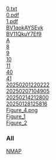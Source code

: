 <a href="/0.txt">0.txt</a><br>
<a href="/0.pdf">0.pdf</a><br>
<a href="/1.pdf">1.pdf</a><br>
<a href="/0.py">BV1qokAYSEvk</a><br>
<a href="/1.py">BV11QkuY7Ef9</a><br>
<a href="/A.txt">A</a><br>
<a href="/8.jpg">8</a><br>
<a href="/9.jpg">9</a><br>
<a href="/10.jpg">10</a><br>
<a href="/11.png">11</a><br>
<a href="/40.jpg">40</a><br>
<a href="/41.jpg">41</a><br>
<a href="/20250201220222.png">20250201220222</a><br>
<a href="/20250207104905.png">20250207104905</a><br>
<a href="/20250214212800.png">20250214212800</a><br>
<a href="/20250128125816.png">20250128125816</a><br>
<a href="/Figure_4.png">Figure_4.png</a><br>
<a href="/Figure_1.png">Figure_1</a><br>
<a href="/Figure_2.png">Figure_2</a><br>
<h3>All</h3>
<a href="https://www.nmap.org">NMAP</a><br>





